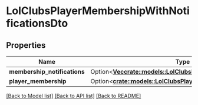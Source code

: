 # LolClubsPlayerMembershipWithNotificationsDto

## Properties

Name | Type | Description | Notes
------------ | ------------- | ------------- | -------------
**membership_notifications** | Option<[**Vec<crate::models::LolClubsMembershipNoficationsDto>**](LolClubsMembershipNoficationsDto.md)> |  | [optional]
**player_membership** | Option<[**crate::models::LolClubsPlayerMembershipDto**](LolClubsPlayerMembershipDto.md)> |  | [optional]

[[Back to Model list]](../README.md#documentation-for-models) [[Back to API list]](../README.md#documentation-for-api-endpoints) [[Back to README]](../README.md)


